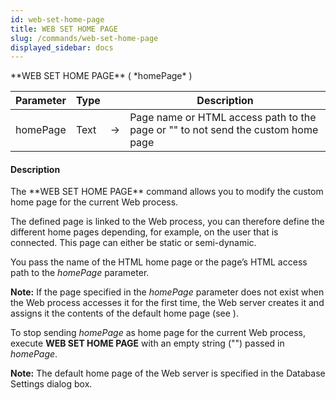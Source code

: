 ```yaml
---
id: web-set-home-page
title: WEB SET HOME PAGE
slug: /commands/web-set-home-page
displayed_sidebar: docs
---
```


<!--REF #_command_.WEB SET HOME PAGE.Syntax-->**WEB SET HOME PAGE** ( *homePage* )<!-- END REF-->
<!--REF #_command_.WEB SET HOME PAGE.Params-->
| Parameter | Type |  | Description |
| --- | --- | --- | --- |
| homePage | Text | &srarr; | Page name or HTML access path to the page or "" to not send the custom home page |

<!-- END REF-->

#### Description 

<!--REF #_command_.WEB SET HOME PAGE.Summary-->The **WEB SET HOME PAGE** command allows you to modify the custom home page for the current Web process.<!-- END REF-->

The defined page is linked to the Web process, you can therefore define the different home pages depending, for example, on the user that is connected. This page can either be static or semi-dynamic. 

You pass the name of the HTML home page or the page’s HTML access path to the *homePage* parameter. 

**Note:** If the page specified in the *homePage* parameter does not exist when the Web process accesses it for the first time, the Web server creates it and assigns it the contents of the default home page (see ). 

To stop sending *homePage* as home page for the current Web process, execute **WEB SET HOME PAGE** with an empty string ("") passed in *homePage*.

**Note:** The default home page of the Web server is specified in the Database Settings dialog box. 
